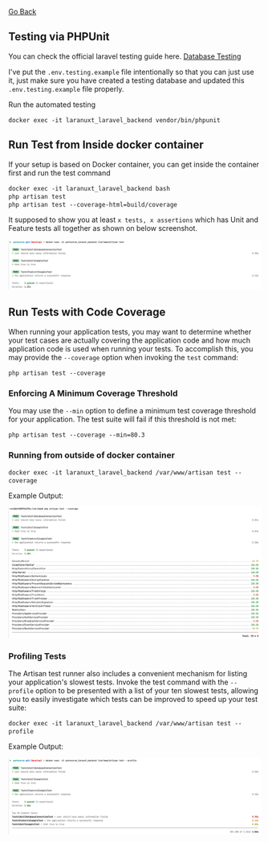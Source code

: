 [Go Back](README.md)

## Testing via PHPUnit

You can check the official laravel testing guide here. [Database Testing](https://laravel.com/docs/10.x/testing)

I've put the `.env.testing.example` file intentionally so that you can just use it, just make sure you have created a
testing database and updated this `.env.testing.example` file properly.

Run the automated testing

    docker exec -it laranuxt_laravel_backend vendor/bin/phpunit

## Run Test from Inside docker container

If your setup is based on Docker container, you can get inside the container first and run the test command

    docker exec -it laranuxt_laravel_backend bash
    php artisan test
    php artisan test --coverage-html=build/coverage

It supposed to show you at least `x tests, x assertions` which has Unit and Feature tests all together as shown on below
screenshot.

![Testing](images/Testing.png)

## Run Tests with Code Coverage

When running your application tests, you may want to determine whether your test cases are actually covering the
application code and how much application code is used when running your tests. To accomplish this, you may provide
the `--coverage` option when invoking the `test` command:

    php artisan test --coverage

### Enforcing A Minimum Coverage Threshold

You may use the `--min` option to define a minimum test coverage threshold for your application. The test suite will
fail if this threshold is not met:

    php artisan test --coverage --min=80.3

### Running from outside of docker container

    docker exec -it laranuxt_laravel_backend /var/www/artisan test --coverage

Example Output:

![Tests with Code Coverage](images/Coverage.png)

### Profiling Tests

The Artisan test runner also includes a convenient mechanism for listing your application's slowest tests. Invoke the
test command with the `--profile` option to be presented with a list of your ten slowest tests, allowing you to easily
investigate which tests can be improved to speed up your test suite:

    docker exec -it laranuxt_laravel_backend /var/www/artisan test --profile

Example Output:

![Tests with Profile](images/Profile.png)
